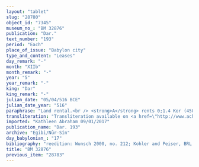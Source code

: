 ```yaml
---
layout: "tablet"
slug: "28780"
object_id: "7345"
museum_no_: "BM 32876"
publication: "Dar."
text_number: "193"
period: "Each"
place_of_issue: "Babylon city"
type_and_content: "Leases"
day_remark: "-"
month: "XIIb"
month_remark: "-"
year: "5"
year_remark: "-"
king: "Dar"
king_remark: "-"
julian_date: "05/04/516 BCE"
julian_date_year: "516"
paraphrase: "Land rental.<br /> <strong>A</strong> rents 0;1.4 Kor (4500 m<sup>2</sup>) of land planted with trees (<em>zēru zaqpu</em>) adjacent to <strong>C<sub>1</sub></strong>&rsquo;s &sbquo;and <strong>C<sub>2</sub></strong>&rsquo;s ditch for 5 years to <strong>B</strong>, who should perform gardening work (<em>nukaribbūtu</em>). He will plant trees (<em>zaqāpu</em>) on 0;0.1 Kor (450 m<sup>2</sup>): he will plant 30 fig trees, 20 trees of sweet pomegranates; 3 trees of sweet apples &ndash; all trees of good quality (<em>babban&ucirc;</em>) &ndash; and he will enclose them with a wall. In Abu (V), he should carry out the excavation work for irrigation, he is responsible for bringing water from the ditch in the center of the field drawing it from the previous canal. He will not cut off sprouts (<em>raṭbu</em>) nor [&hellip;], he will not tear out spadices (<em>kaparru</em>). The landlord will give him 5 kor (900 l) of dates per kor of land, as gardener&#39;s remuneration (<em>&scaron;issinnu</em>). The renter is responsible for the tree planting (<em>limītu</em>): should he fail to do so, he shall pay 1 mina of silver. He will not chop down (<em>mar&ucirc;</em> D) the date palms which are spontaneously grown from seeds (<em>gisimmaru za-ri-ti</em>). <strong>B</strong> will enjoy one third of the trees&#39; yield for 10 years, together with <strong>A</strong>. The parties to the contract have taken one copy of the document each. Names of 3 witnesses and the scribe.<br /> &nbsp;<br /> <strong>A</strong> = &Scaron;āpik-zēri/Ṣillāya//Nabāya; <strong>B</strong> = Bēl-uballiṭ/Nab&ucirc;-bēl-ilī//Rab-ban&ecirc;; <strong>C<sub>1</sub></strong> = Ina-qibi-Bēl/Balāṭu//Rē&#39;i-sīs&ecirc;; <strong>C<sub>2</sub></strong> = Bēl-nādin-apli/Talīmu"
transliteration: "Transliteration available on <a href=\"http://www.achemenet.com/en/item/?/textual-sources/texts-by-languages-and-scripts/babylonian/egibi-archive/1656342\" target=\"_blank\">Achemenet</a>"
imported: "Kathleen Abraham 09/01/2017"
publication_name: "Dar. 193"
archive: "Egibi/Nūr-Sîn"
day_babylonian_: "17"
bibliography: "reedition: Wunsch 2000, no. 212; Kohler and Peiser, BRL 3 (1894), 42f; Ries 1976, 36, 139-142."
title: "BM 32876"
previous_item: "28783"
---
```

